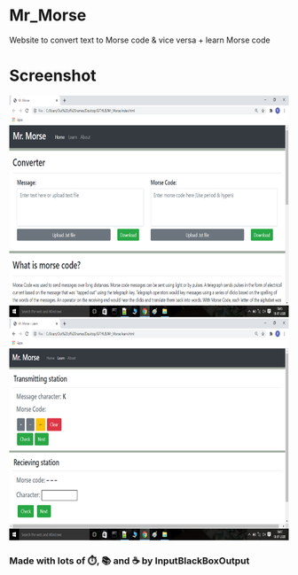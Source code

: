 # Mr_Morse
Website to convert text to Morse code & vice versa + learn Morse code

# Screenshot

<img src="/img/Screenshot1.png" height=400 alt="Screenshot1">

<img src="/img/Screenshot2.png" height=400 alt="Screenshot2">

### Made with lots of ⏱️, 📚 and ☕ by InputBlackBoxOutput

